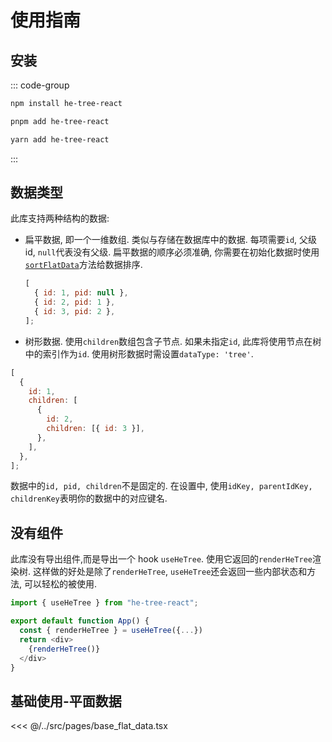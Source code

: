 # 使用指南

## 安装

::: code-group

```sh [npm]
npm install he-tree-react
```

```sh [pnpm]
pnpm add he-tree-react
```

```sh [yarn]
yarn add he-tree-react
```

:::

## 数据类型

此库支持两种结构的数据:

- 扁平数据, 即一个一维数组. 类似与存储在数据库中的数据. 每项需要`id`, 父级 id, `null`代表没有父级. 扁平数据的顺序必须准确, 你需要在初始化数据时使用[`sortFlatData`](./api#sortflatdata)方法给数据排序.
  ```js
  [
    { id: 1, pid: null },
    { id: 2, pid: 1 },
    { id: 3, pid: 2 },
  ];
  ```
- 树形数据. 使用`children`数组包含子节点. 如果未指定`id`, 此库将使用节点在树中的索引作为`id`. 使用树形数据时需设置`dataType: 'tree'`.

```js
[
  {
    id: 1,
    children: [
      {
        id: 2,
        children: [{ id: 3 }],
      },
    ],
  },
];
```

数据中的`id, pid, children`不是固定的. 在设置中, 使用`idKey, parentIdKey, childrenKey`表明你的数据中的对应键名.

## 没有组件

此库没有导出组件,而是导出一个 hook `useHeTree`. 使用它返回的`renderHeTree`渲染树. 这样做的好处是除了`renderHeTree`,
`useHeTree`还会返回一些内部状态和方法, 可以轻松的被使用.

```js
import { useHeTree } from "he-tree-react";

export default function App() {
  const { renderHeTree } = useHeTree({...})
  return <div>
    {renderHeTree()}
  </div>
}
```

## 基础使用-平面数据

<<< @/../src/pages/base_flat_data.tsx
<DemoIframe url="/base_tree_data" />
